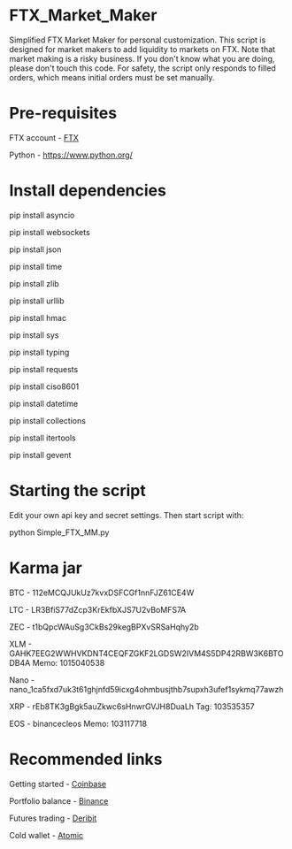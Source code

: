 # FTX_Market_Maker
Simplified FTX Market Maker for personal customization. This script is designed for market makers to add liquidity to markets on FTX. Note that market making is a risky business. If you don't know what you are doing, please don't touch this code. For safety, the script only responds to filled orders, which means initial orders must be set manually.

# Pre-requisites

FTX account - [FTX](https://ftx.com/#a=3702384)

Python - https://www.python.org/

# Install dependencies

pip install asyncio

pip install websockets

pip install json

pip install time

pip install zlib

pip install urllib

pip install hmac

pip install sys

pip install typing

pip install requests

pip install ciso8601

pip install datetime

pip install collections

pip install itertools

pip install gevent

# Starting the script

Edit your own api key and secret settings. Then start script with: 

python Simple_FTX_MM.py


# Karma jar

BTC - 112eMCQJUkUz7kvxDSFCGf1nnFJZ61CE4W

LTC - LR3BfiS77dZcp3KrEkfbXJS7U2vBoMFS7A

ZEC - t1bQpcWAuSg3CkBs29kegBPXvSRSaHqhy2b

XLM - GAHK7EEG2WWHVKDNT4CEQFZGKF2LGDSW2IVM4S5DP42RBW3K6BTODB4A Memo: 1015040538

Nano - nano_1ca5fxd7uk3t61ghjnfd59icxg4ohmbusjthb7supxh3ufef1sykmq77awzh

XRP - rEb8TK3gBgk5auZkwc6sHnwrGVJH8DuaLh Tag: 103535357

EOS - binancecleos Memo: 103117718

# Recommended links

Getting started - [Coinbase](https://www.coinbase.com/join/bradle_6r)

Portfolio balance - [Binance](https://www.binance.com/en/register?ref=LTUMGDDC)

Futures trading - [Deribit](https://www.deribit.com/reg-8106.6912)

Cold wallet - [Atomic](https://atomicWallet.io?kid=12GR52)
